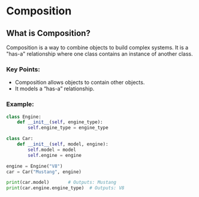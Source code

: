 # Composition

## What is Composition?
Composition is a way to combine objects to build complex systems. It is a "has-a" relationship where one class contains an instance of another class.

### Key Points:
- Composition allows objects to contain other objects.
- It models a “has-a” relationship.
### Example:
```python
class Engine:
    def __init__(self, engine_type):
        self.engine_type = engine_type

class Car:
    def __init__(self, model, engine):
        self.model = model
        self.engine = engine

engine = Engine("V8")
car = Car("Mustang", engine)

print(car.model)       # Outputs: Mustang
print(car.engine.engine_type)  # Outputs: V8
```